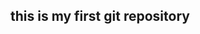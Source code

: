 ## this is my first git repository 

<!--
**digiware-git/digiware-git** is a ✨ _special_ ✨ repository because its `README.md` (this file) appears on your GitHub profile.

Here are some ideas to get you started:

- 🔭 I’m currently working on ... auto reply Ai for whatsapp 
- 🌱 I’m currently learning ... cybersecurity programs
- 👯 I’m looking to collaborate on ...
- 🤔 I’m looking for help with ...
- 💬 Ask me about ...
- 📫 How to reach me: ... @digiware1
- 😄 Pronouns: ...
- ⚡ Fun fact: ...
-->
